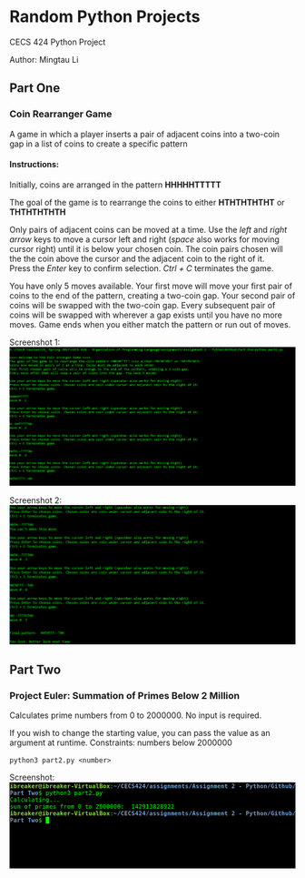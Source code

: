 # Random Python Projects
CECS 424 Python Project

Author: Mingtau Li

## Part One
### Coin Rearranger Game
A game in which a player inserts a pair of adjacent coins into a two-coin gap in a list of coins to create a specific pattern

#### Instructions:
Initially, coins are arranged in the pattern **HHHHHTTTTT**

The goal of the game is to rearrange the coins to either **HTHTHTHTHT** or **THTHTHTHTH**

Only pairs of adjacent coins can be moved at a time.
Use the *left* and *right arrow* keys to move a cursor left and right (*space* also works for moving cursor right) until it is below your chosen coin.
The coin pairs chosen will the the coin above the cursor and the adjacent coin to the right of it.	
Press the *Enter* key to confirm selection. *Ctrl + C* terminates the game.

You have only 5 moves available. Your first move will move your first pair of coins to the end of the pattern, creating a two-coin gap. Your second pair of coins will be swapped with the two-coin gap. Every subsequent pair of coins will be swapped with wherever a gap exists until you have no more moves. Game ends when you either match the pattern or run out of moves.

Screenshot 1:
![alt text](Part%20One/screenshot-1.png "Screenshot 1")

Screenshot 2:
![alt text](Part%20One/screenshot-2.png "Screenshot 2")

## Part Two
### Project Euler: Summation of Primes Below 2 Million
Calculates prime numbers from 0 to 2000000.
No input is required.

If you wish to change the starting value, you can pass the value as an argument at runtime.
Constraints: numbers below 2000000

````
python3 part2.py <number>
````
Screenshot:
![alt text](Part%20Two/screenshot.png "Screenshot")
